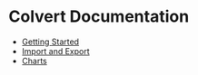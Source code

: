# Colvert Documentation

* [Getting Started](/docs/getting-started)
* [Import and Export](/docs/import-export)
* [Charts](/docs/charts)